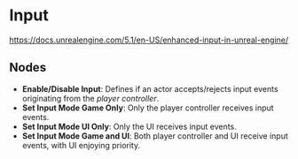 # Input

https://docs.unrealengine.com/5.1/en-US/enhanced-input-in-unreal-engine/


## Nodes
* **Enable/Disable Input**: Defines if an actor accepts/rejects input events originating from the *player controller*.
* **Set Input Mode Game Only**: Only the player controller receives input events.
* **Set Input Mode UI Only**: Only the UI receives input events.
* **Set Input Mode Game and UI**: Both player controller and UI receive input events, with UI enjoying priority.
